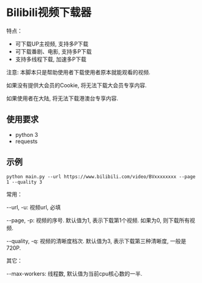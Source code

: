 # Bilibili视频下载器

特点：

- 可下载UP主视频, 支持多P下载
- 可下载番剧、电影, 支持多P下载
- 支持多线程下载, 加速多P下载

注意: 本脚本只是帮助使用者下载使用者原本就能观看的视频. 

如果没有提供大会员的Cookie, 将无法下载大会员专享内容.

如果使用者在大陆, 将无法下载港澳台专享内容.

## 使用要求

- python 3
- requests

## 示例

```
python main.py --url https://www.bilibili.com/video/BVxxxxxxxx --page 1 --quality 3
```
常用：

--url, -u: 视频url, 必填

--page, -p: 视频的序号. 默认值为1, 表示下载第1个视频. 如果为0, 则下载所有视频.

--quality, -q: 视频的清晰度档次. 默认值为3, 表示下载第三种清晰度, 一般是720P.

其它：

--max-workers: 线程数, 默认值为当前cpu核心数的一半.
